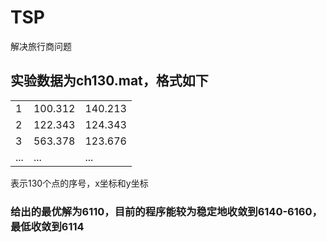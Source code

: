# TSP
解决旅行商问题

## 实验数据为ch130.mat，格式如下
|  |  |  |
| ------ | ------ | ------ |
| 1 | 100.312 | 140.213 |
| 2 | 122.343 | 124.343 |
| 3 | 563.378 | 123.676 |
| ... | ... | ... |
表示130个点的序号，x坐标和y坐标

### 给出的最优解为6110，目前的程序能较为稳定地收敛到6140-6160，最低收敛到6114
